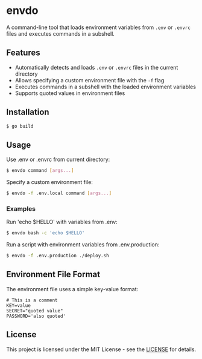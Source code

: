 # envdo

A command-line tool that loads environment variables from `.env` or `.envrc` files and executes commands in a subshell.

## Features

- Automatically detects and loads `.env` or `.envrc` files in the current directory
- Allows specifying a custom environment file with the `-f` flag
- Executes commands in a subshell with the loaded environment variables
- Supports quoted values in environment files

## Installation

```bash
$ go build
```

## Usage

Use .env or .envrc from current directory:

```bash
$ envdo command [args...]
```

Specify a custom environment file:

```bash
$ envdo -f .env.local command [args...]
```

### Examples

Run 'echo $HELLO' with variables from .env:

```bash
$ envdo bash -c 'echo $HELLO'
```

Run a script with environment variables from .env.production:

```bash
$ envdo -f .env.production ./deploy.sh
```

## Environment File Format

The environment file uses a simple key-value format:

```
# This is a comment
KEY=value
SECRET="quoted value"
PASSWORD='also quoted'
```

## License

This project is licensed under the MIT License - see the [LICENSE](https://opensource.org/license/mit) for details.
